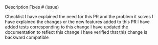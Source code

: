 Description
Fixes # (issue)

Checklist
 I have explained the need for this PR and the problem it solves
 I have explained the changes or the new features added to this PR
 I have added tests corresponding to this change
 I have updated the documentation to reflect this change
 I have verified that this change is backward compatible